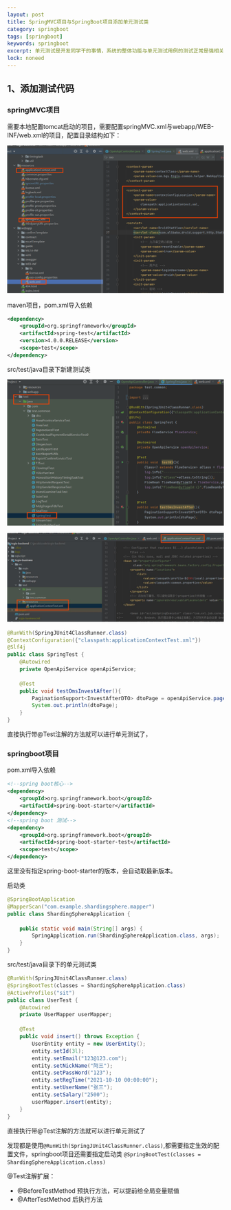 ```yaml
---
layout: post
title: SpringMVC项目与SpringBoot项目添加单元测试类
category: springboot
tags: [springboot]
keywords: springboot
excerpt: 单元测试是开发同学干的事情，系统的整体功能与单元测试用例的测试正常是强相关的，测试代码也需要维护
lock: noneed
---
```


## 1、添加测试代码

### springMVC项目

需要本地配置tomcat启动的项目，需要配置springMVC.xml与webapp/WEB-INF/web.xml的项目，配置目录结构如下：

![image-20220225095503743](\assets\images\2022\springboot\springmvc-web.jpg)

maven项目，pom.xml导入依赖

```xml
<dependency>
    <groupId>org.springframework</groupId>
    <artifactId>spring-test</artifactId>
    <version>4.0.0.RELEASE</version>
    <scope>test</scope>
</dependency>
```

src/test/java目录下新建测试类

![](\assets\images\2022\springboot\springmvc-jtest.jpg)

![](\assets\images\2022\springmvc-jtest-2.jpg)

```java
@RunWith(SpringJUnit4ClassRunner.class)
@ContextConfiguration({"classpath:applicationContextTest.xml"})
@Slf4j
public class SpringTest {
    @Autowired
    private OpenApiService openApiService;

    @Test
    public void testOmsInvestAfter(){
        PaginationSupport<InvestAfterDTO> dtoPage = openApiService.pageInvestAfter(100, 1);
        System.out.println(dtoPage);
    }
}
```

直接执行带@Test注解的方法就可以进行单元测试了，

### springboot项目

pom.xml导入依赖

```xml
<!--spring boot核心-->
<dependency>
    <groupId>org.springframework.boot</groupId>
    <artifactId>spring-boot-starter</artifactId>
</dependency>
<!--spring boot 测试-->
<dependency>
    <groupId>org.springframework.boot</groupId>
    <artifactId>spring-boot-starter-test</artifactId>
    <scope>test</scope>
</dependency>
```

这里没有指定spring-boot-starter的版本，会自动取最新版本。

启动类

```java
@SpringBootApplication
@MapperScan("com.example.shardingsphere.mapper")
public class ShardingSphereApplication {

    public static void main(String[] args) {
        SpringApplication.run(ShardingSphereApplication.class, args);
    }
}
```

src/test/java目录下的单元测试类

```java
@RunWith(SpringJUnit4ClassRunner.class)
@SpringBootTest(classes = ShardingSphereApplication.class)
@ActiveProfiles("sit")
public class UserTest {
    @Autowired
    private UserMapper userMapper;

    @Test
    public void insert() throws Exception {
        UserEntity entity = new UserEntity();
        entity.setId(3l);
        entity.setEmail("123@123.com");
        entity.setNickName("阿三");
        entity.setPassWord("123");
        entity.setRegTime("2021-10-10 00:00:00");
        entity.setUserName("张三");
        entity.setSalary("2500");
        userMapper.insert(entity);
    }
}
```

直接执行带@Test注解的方法就可以进行单元测试了

发现都是使用`@RunWith(SpringJUnit4ClassRunner.class)`,都需要指定生效的配置文件，springboot项目还需要指定启动类 `@SpringBootTest(classes = ShardingSphereApplication.class)`

@Test注解扩展：

- @BeforeTestMethod 预执行方法，可以提前给全局变量赋值
- @AfterTestMethod 后执行方法